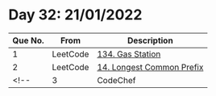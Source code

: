 # Day 32: 21/01/2022

| Que No. | From | Description |
| --- | --- | --- |
| 1 | LeetCode | [134. Gas Station](https://leetcode.com/problems/gas-station/) |
| 2 | LeetCode | [14. Longest Common Prefix](https://leetcode.com/problems/longest-common-prefix/) |
<!-- | 3 | CodeChef | [CALPOWER](https://www.codechef.com/problems/CALPOWER) | -->
